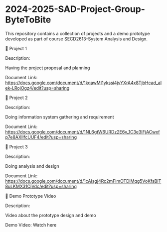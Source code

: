 # 2024-2025-SAD-Project-Group-ByteToBite
This repository contains a collection of projects and a demo prototype developed as part of course SECD2613-System Analysis and Design.

🧩 Project 1

Description:

Having the project proposal and planning

Document Link: https://docs.google.com/document/d/1kqawMI1ykssi4jvYXrA4x8TjbHcad_aIek-LRojOgz4/edit?usp=sharing

🧩 Project 2

Description:

Doing information system gathering and requirement

Document Link: https://docs.google.com/document/d/1NL6gtW6URDz2E6v_1C3e3IFjACwxfp7e8AXIlfcUUF4/edit?usp=sharing

🧩 Project 3

Description:

Doing analysis and design

Document Link: https://docs.google.com/document/d/1cAIsgj4Rc2mFimOTDlMqg5VoKfsBlT8uLKMX31CjVdc/edit?usp=sharing

🚀 Demo Prototype Video

Description:

Video about the prototype design and demo

Demo Video: Watch here

